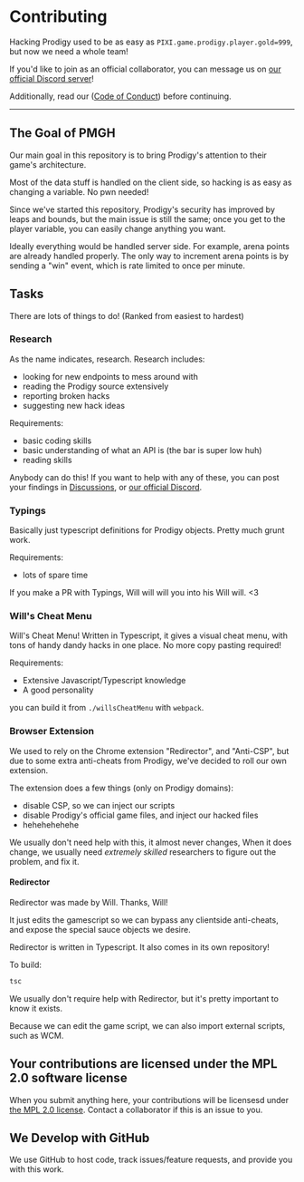 # Contributing

Hacking Prodigy used to be as easy as `PIXI.game.prodigy.player.gold=999`, but now we need a whole team!

If you'd like to join as an official collaborator, you can message us on [our official Discord server](https://discord.gg/pmgh)!

Additionally, read our ([Code of Conduct](https://github.com/Prodigy-Hacking/ProdigyMathGameHacking/blob/master/CODE_OF_CONDUCT.md)) before continuing.

---

## The Goal of PMGH

Our main goal in this repository is to bring Prodigy's attention to their game's architecture.

Most of the data stuff is handled on the client side, so hacking is as easy as changing a variable. No pwn needed!

Since we've started this repository, Prodigy's security has improved by leaps and bounds, but the main issue is still the same;
once you get to the player variable, you can easily change anything you want.

Ideally everything would be handled server side. For example, arena points are already handled properly. The only way to increment arena points is by sending a "win" event, which is rate limited to once per minute.

## Tasks

There are lots of things to do! (Ranked from easiest to hardest)

### Research

As the name indicates, research. Research includes:

- looking for new endpoints to mess around with
- reading the Prodigy source extensively
- reporting broken hacks
- suggesting new hack ideas

Requirements:

- basic coding skills
- basic understanding of what an API is (the bar is super low huh)
- reading skills

Anybody can do this! If you want to help with any of these, you can post your findings in [Discussions](https://github.com/Prodigy-Hacking/ProdigyMathGameHacking/discussions), or [our official Discord](https://discord.gg/pmgh).

### Typings

Basically just typescript definitions for Prodigy objects. Pretty much grunt work.

Requirements:

- lots of spare time

If you make a PR with Typings, Will will will you into his Will will. <3

### Will's Cheat Menu

Will's Cheat Menu! Written in Typescript, it gives a visual cheat menu, with tons of handy dandy hacks in one place. No more copy pasting required!

Requirements:

- Extensive Javascript/Typescript knowledge
- A good personality

you can build it from `./willsCheatMenu` with `webpack`.

### Browser Extension

We used to rely on the Chrome extension "Redirector", and "Anti-CSP", but due to some extra anti-cheats from Prodigy, we've decided to roll our own extension.

The extension does a few things (only on Prodigy domains):

- disable CSP, so we can inject our scripts
- disable Prodigy's official game files, and inject our hacked files
- hehehehehehe

We usually don't need help with this, it almost never changes, When it does change, we usually need
*extremely skilled* researchers to figure out the problem, and fix it.

#### Redirector

Redirector was made by Will. Thanks, Will!

It just edits the gamescript so we can bypass any clientside anti-cheats, and expose the special
sauce objects we desire.

Redirector is written in Typescript. It also comes in its own repository!

To build:

```cmd
tsc
```

We usually don't require help with Redirector, but it's pretty important to know it exists.

Because we can edit the game script, we can also import external scripts, such as WCM.

## Your contributions are licensed under the MPL 2.0 software license

When you submit anything here, your contributions will be licensesd under [the MPL 2.0 license](https://www.mozilla.org/en-US/MPL/2.0/). Contact a collaborator if this is an issue to you.

## We Develop with GitHub

We use GitHub to host code, track issues/feature requests, and provide you with this work.
